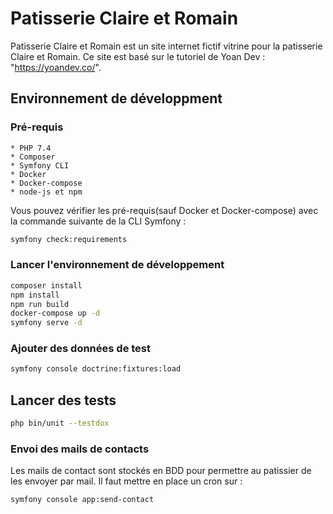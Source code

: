 # Patisserie Claire et Romain

Patisserie Claire et Romain est un site internet fictif vitrine pour la patisserie Claire et Romain. Ce site est basé sur le tutoriel de Yoan Dev : "https://yoandev.co/".

## Environnement de développment 

### Pré-requis

    * PHP 7.4
    * Composer
    * Symfony CLI 
    * Docker
    * Docker-compose
    * node-js et npm

Vous pouvez vérifier les pré-requis(sauf Docker et Docker-compose) avec la commande suivante de la CLI Symfony : 

```bash
symfony check:requirements
```
### Lancer l'environnement de développement 

```bash 
composer install
npm install
npm run build
docker-compose up -d
symfony serve -d
```

### Ajouter des données de test
```bash 
symfony console doctrine:fixtures:load
```
## Lancer des tests

```bash 
php bin/unit --testdox
```
### Envoi des mails de contacts

Les mails de contact sont stockés en BDD pour permettre au patissier de les envoyer par mail. Il faut mettre en place un cron sur :

```bash 
symfony console app:send-contact
```